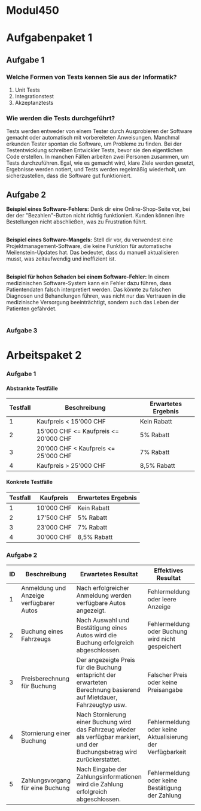 # Modul450

# Aufgabenpaket 1

## Aufgabe 1
### Welche Formen von Tests kennen Sie aus der Informatik?
1. Unit Tests <br>
2. Integrationstest <br>
3. Akzeptanztests
### Wie werden die Tests durchgeführt?
Tests werden entweder von einem Tester durch Ausprobieren der Software gemacht oder automatisch mit vorbereiteten Anweisungen. Manchmal erkunden Tester spontan die Software, um Probleme zu finden. Bei der Testentwicklung schreiben Entwickler Tests, bevor sie den eigentlichen Code erstellen. In manchen Fällen arbeiten zwei Personen zusammen, um Tests durchzuführen. Egal, wie es gemacht wird, klare Ziele werden gesetzt, Ergebnisse werden notiert, und Tests werden regelmäßig wiederholt, um sicherzustellen, dass die Software gut funktioniert.

## Aufgabe 2
**Beispiel eines Software-Fehlers:**
Denk dir eine Online-Shop-Seite vor, bei der der "Bezahlen"-Button nicht richtig funktioniert. Kunden können ihre Bestellungen nicht abschließen, was zu Frustration führt.<br><br>

**Beispiel eines Software-Mangels:**
Stell dir vor, du verwendest eine Projektmanagement-Software, die keine Funktion für automatische Meilenstein-Updates hat. Das bedeutet, dass du manuell aktualisieren musst, was zeitaufwendig und ineffizient ist.<br><br>

**Beispiel für hohen Schaden bei einem Software-Fehler:**
In einem medizinischen Software-System kann ein Fehler dazu führen, dass Patientendaten falsch interpretiert werden. Das könnte zu falschen Diagnosen und Behandlungen führen, was nicht nur das Vertrauen in die medizinische Versorgung beeinträchtigt, sondern auch das Leben der Patienten gefährdet.<br><br>

### Aufgabe 3


# Arbeitspaket 2

### Aufgabe 1

#### Abstrankte Testfälle

| Testfall | Beschreibung                          | Erwartetes Ergebnis |
|----------|--------------------------------------|----------------------|
| 1        | Kaufpreis < 15’000 CHF               | Kein Rabatt          |
| 2        | 15’000 CHF <= Kaufpreis <= 20’000 CHF | 5% Rabatt           |
| 3        | 20’000 CHF < Kaufpreis <= 25’000 CHF  | 7% Rabatt           |
| 4        | Kaufpreis > 25’000 CHF               | 8,5% Rabatt         |

#### Konkrete Testfälle

| Testfall | Kaufpreis | Erwartetes Ergebnis |
|----------|-----------|----------------------|
| 1        | 10’000 CHF | Kein Rabatt          |
| 2        | 17’500 CHF | 5% Rabatt            |
| 3        | 23’000 CHF | 7% Rabatt            |
| 4        | 30’000 CHF | 8,5% Rabatt          |


### Aufgabe 2


| ID  | Beschreibung                              | Erwartetes Resultat                               | Effektives Resultat                               | Status | Mögliche Ursache                               |
| --- | ----------------------------------------- | -------------------------------------------------- | --------------------------------------------------- | ------ | ----------------------------------------------- |
| 1   | Anmeldung und Anzeige verfügbarer Autos    | Nach erfolgreicher Anmeldung werden verfügbare Autos angezeigt. | Fehlermeldung oder leere Anzeige                  | Fehler | Authentifizierung oder Datenbankzugriff fehlgeschlagen |
| 2   | Buchung eines Fahrzeugs                   | Nach Auswahl und Bestätigung eines Autos wird die Buchung erfolgreich abgeschlossen. | Fehlermeldung oder Buchung wird nicht gespeichert | Fehler | Probleme mit der Buchungsfunktionalität oder Datenbank |
| 3   | Preisberechnung für Buchung                | Der angezeigte Preis für die Buchung entspricht der erwarteten Berechnung basierend auf Mietdauer, Fahrzeugtyp usw. | Falscher Preis oder keine Preisangabe            | Fehler | Fehlerhafte Berechnung oder fehlende Preisinformationen |
| 4   | Stornierung einer Buchung                 | Nach Stornierung einer Buchung wird das Fahrzeug wieder als verfügbar markiert, und der Buchungsbetrag wird zurückerstattet. | Fehlermeldung oder keine Aktualisierung der Verfügbarkeit | Fehler | Probleme mit der Stornierungsfunktionalität oder Datenbank |
| 5   | Zahlungsvorgang für eine Buchung           | Nach Eingabe der Zahlungsinformationen wird die Zahlung erfolgreich abgeschlossen. | Fehlermeldung oder keine Bestätigung der Zahlung | Fehler | Probleme mit der Zahlungsabwicklung oder externem Zahlungsdienst |
